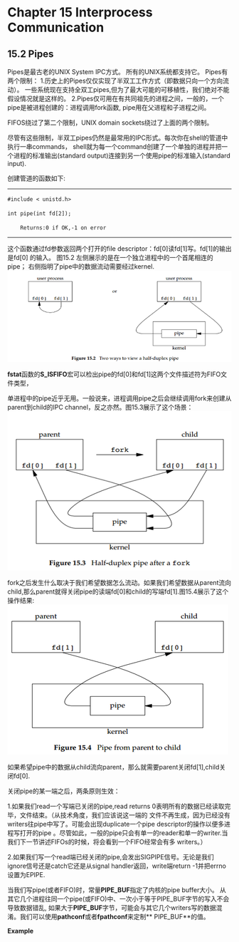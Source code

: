 # Chapter 15 Interprocess Communication

## 15.2 Pipes

Pipes是最古老的UNIX System IPC方式。
所有的UNIX系统都支持它。
Pipes有两个限制：
1.历史上的Pipes仅仅实现了半双工工作方式（即数据只向一个方向流动）。
  一些系统现在支持全双工pipes,但为了最大可能的可移植性，我们绝对不能假设情况就是这样的。
2.Pipes仅可用在有共同祖先的进程之间，一般的，一个pipe是被进程创建的：进程调用fork函数,
  pipe用在父进程和子进程之间。

FIFOS绕过了第二个限制，UNIX domain sockets绕过了上面的两个限制。

尽管有这些限制，半双工pipes仍然是最常用的IPC形式。每次你在shell的管道中执行一串commands，
shell就为每一个command创建了一个单独的进程并把一个进程的标准输出(standard output)连接到另一个使用pipe的标准输入(standard input).

创建管道的函数如下:
***

```
#include < unistd.h>

int pipe(int fd[2]);

	Returns:0 if OK,-1 on error
```
***
这个函数通过fd参数返回两个打开的file descriptor：fd[0]读fd[1]写。fd[1]的输出是fd[0]
的输入。
图15.2 左侧展示的是在一个独立进程中的一个首尾相连的pipe；
右侧指明了pipe中的数据流动需要经过kernel.
![pipe_two_ways](./images/15_2_half_duplex_pipe.png)

**fstat**函数的**S_ISFIFO**宏可以检出pipe的fd[0]和fd[1]这两个文件描述符为FIFO文件类型，

单进程中的pipe近乎无用。一般说来，进程调用pipe之后会继续调用fork来创建从parent到child的IPC channel，反之亦然。图15.3展示了这个场景：
![pipe_after_fork](./images/15_3_half_duplex_pipe_after_a_fork.png)

fork之后发生什么取决于我们希望数据怎么流动。如果我们希望数据从parent流向child,那么parent就得关闭pipe的读端fd[0]和child的写端fd[1].图15.4展示了这个操作结果:
![pipe_from_p_to_c](./images/15_4_pipe_from_p_to_c.png)

如果希望pipe中的数据从child流向parent，那么就需要parent关闭fd[1],child关闭fd[0].

关闭pipe的某一端之后，两条原则生效：

1.如果我们read一个写端已关闭的pipe,read returns 0表明所有的数据已经读取完毕，文件结束。（从技术角度，我们应该说这一端的
    文件不再生成，因为已经没有writers往pipe中写了。可能会出现duplicate一个pipe descriptor的操作以便多进程写打开的pipe
    。尽管如此，一般的pipe只会有单一的reader和单一的writer.当我们下一节讲述FIFOs的时候，将会看到一个FIFO经常会有多
    writers。）

2.如果我们写一个read端已经关闭的pipe,会发出SIGPIPE信号。无论是我们ignore信号还是catch它还是从signal handler返回，write端return -1并把errno设置为EPIPE.

当我们写pipe(或者FIFO)时，常量**PIPE_BUF**指定了内核的pipe buffer大小。
从其它几个进程往同一个pipe(或FIFO)中、一次小于等于PIPE_BUF字节的写入不会导致数据错乱,
如果大于**PIPE_BUF**字节，可能会与其它几个writers写的数据混淆。我们可以使用**pathconf**或者**fpathconf**来定制**
PIPE_BUF**的值。

**Example**



